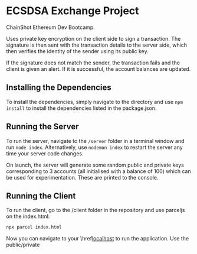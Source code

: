 # ECSDSA Exchange Project

ChainShot Ethereum Dev Bootcamp.

Uses private key encryption on the client side to sign a transaction. The signature is then sent with the transaction details to the server side, which then verifies the identity of the sender using its public key.

If the signature does not match the sender, the transaction fails and the client is given an alert. If it is successful, the account balances are updated.

## Installing the Dependencies

To install the dependencies, simply navigate to the directory and use `npm install` to install the dependencies listed in the package.json.

## Running the Server

To run the server, navigate to the `/server` folder in a terminal window and run `node index`. Alternatively, use `nodemon index` to restart the server any time your server code changes.

On launch, the server will generate some random public and private keys corresponding to 3 accounts (all initialised with a balance of 100) which can be used for experimentation. These are printed to the console.

## Running the Client

To run the client, go to the /client folder in the repository and use parceljs on the index.html:

```bash
npx parcel index.html
```

Now you can navigate to your \href[localhost](://localhost:1234/) to run the application. Use the public/private
